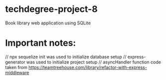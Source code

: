 # techdegree-project-8
 Book library web application using SQLite

# Important notes:
// npx sequelize init was used to initialize database setup
// express-generator was used to initialize project setup
// asyncHandler function code taken from https://teamtreehouse.com/library/refactor-with-express-middleware